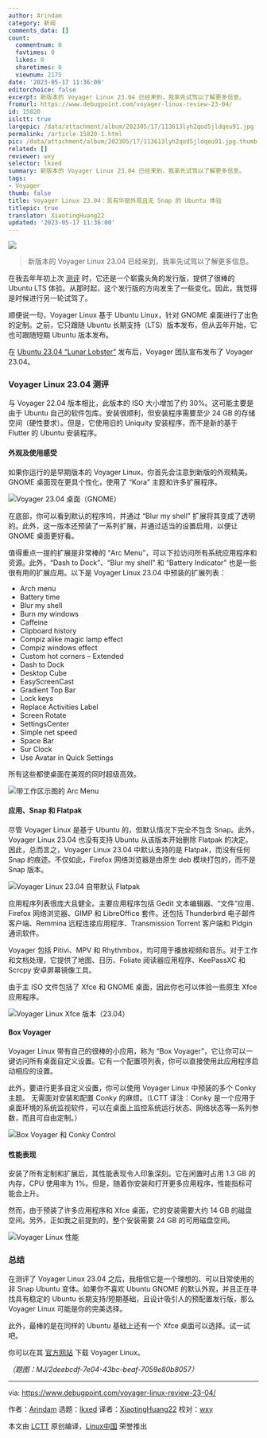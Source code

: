 ```yaml
---
author: Arindam
category: 新闻
comments_data: []
count:
  commentnum: 0
  favtimes: 0
  likes: 0
  sharetimes: 0
  viewnum: 2175
date: '2023-05-17 11:36:00'
editorchoice: false
excerpt: 新版本的 Voyager Linux 23.04 已经来到，我率先试驾以了解更多信息。
fromurl: https://www.debugpoint.com/voyager-linux-review-23-04/
id: 15820
islctt: true
largepic: /data/attachment/album/202305/17/113613lyh2qod5jldqeu91.jpg
permalink: /article-15820-1.html
pic: /data/attachment/album/202305/17/113613lyh2qod5jldqeu91.jpg.thumb.jpg
related: []
reviewer: wxy
selector: lkxed
summary: 新版本的 Voyager Linux 23.04 已经来到，我率先试驾以了解更多信息。
tags:
- Voyager
thumb: false
title: Voyager Linux 23.04：具有华丽外观且无 Snap 的 Ubuntu 体验
titlepic: true
translator: XiaotingHuang22
updated: '2023-05-17 11:36:00'
---
```


![](/data/attachment/album/202305/17/113613lyh2qod5jldqeu91.jpg)



> 
> 新版本的 Voyager Linux 23.04 已经来到，我率先试驾以了解更多信息。
> 
> 
> 


在我去年年初上次 [测评](https://www.debugpoint.com/voyager-live-linux-review-2022/) 时，它还是一个崭露头角的发行版，提供了很棒的 Ubuntu LTS 体验。从那时起，这个发行版的方向发生了一些变化。因此，我觉得是时候进行另一轮试驾了。


顺便说一句，Voyager Linux 基于 Ubuntu Linux，针对 GNOME 桌面进行了出色的定制。之前，它只跟随 Ubuntu 长期支持（LTS）版本发布，但从去年开始，它也可跟随短期 Ubuntu 版本发布。


在 [Ubuntu 23.04 “Lunar Lobster”](https://www.debugpoint.com/ubuntu-23-04-features/) 发布后，Voyager 团队宣布发布了 Voyager 23.04。


### Voyager Linux 23.04 测评


与 Voyager 22.04 版本相比，此版本的 ISO 大小增加了约 30%。这可能主要是由于 Ubuntu 自己的软件包库。安装很顺利，但安装程序需要至少 24 GB 的存储空间（硬性要求）。但是，它使用旧的 Uniquity 安装程序，而不是新的基于 Flutter 的 Ubuntu 安装程序。


#### 外观及使用感受


如果你运行的是早期版本的 Voyager Linux，你首先会注意到新版的外观精美。GNOME 桌面现在更具个性化，使用了 “Kora” 主题和许多扩展程序。


![Voyager 23.04 桌面（GNOME）](/data/attachment/album/202305/17/113803ku3f0tq10afxfafw.jpg)


在底部，你可以看到默认的程序坞，并通过 “Blur my shell” 扩展将其变成了透明的。此外，这一版本还预装了一系列扩展，并通过适当的设置启用，以便让 GNOME 桌面更好看。


值得重点一提的扩展是非常棒的 “Arc Menu”，可以下拉访问所有系统应用程序和资源。此外，“Dash to Dock”、“Blur my shell” 和 “Battery Indicator” 也是一些很有用的扩展应用。以下是 Voyager Linux 23.04 中预装的扩展列表：


* Arch menu
* Battery time
* Blur my shell
* Burn my windows
* Caffeine
* Clipboard history
* Compiz alike magic lamp effect
* Compiz windows effect
* Custom hot corners – Extended
* Dash to Dock
* Desktop Cube
* EasyScreenCast
* Gradient Top Bar
* Lock keys
* Replace Activities Label
* Screen Rotate
* SettingsCenter
* Simple net speed
* Space Bar
* Sur Clock
* Use Avatar in Quick Settings


所有这些都使桌面在美观的同时超级高效。


![带工作区示图的 Arc Menu](/data/attachment/album/202305/17/113816wrzh4w4iezes1aq1.jpg)


#### 应用、Snap 和 Flatpak


尽管 Voyager Linux 是基于 Ubuntu 的，但默认情况下完全不包含 Snap。此外，Voyager Linux 23.04 也没有支持 Ubuntu 从该版本开始删除 Flatpak 的决定。因此，总而言之，Voyager Linux 23.04 中默认支持的是 Flatpak，而没有任何 Snap 的痕迹。不仅如此，Firefox 网络浏览器是由原生 deb 模块打包的，而不是 Snap 版本。


![Voyager Linux 23.04 自带默认 Flatpak](/data/attachment/album/202305/17/113826ifkhprfk7p73p3rp.jpg)


应用程序列表很庞大且健全。主要应用程序包括 Gedit 文本编辑器、“文件”应用、Firefox 网络浏览器、GIMP 和 LibreOffice 套件。还包括 Thunderbird 电子邮件客户端、Remmina 远程连接应用程序、Transmission Torrent 客户端和 Pidgin 通讯软件。


Voyager 包括 Pitivi、MPV 和 Rhythmbox，均可用于播放视频和音乐。对于工作和文档处理，它提供了地图、日历、Foliate 阅读器应用程序、KeePassXC 和 Scrcpy 安卓屏幕镜像工具。


由于主 ISO 文件包括了 Xfce 和 GNOME 桌面，因此你也可以体验一些原生 Xfce 应用程序。


![Voyager Linux Xfce 版本（23.04）](/data/attachment/album/202305/17/113836k4v4ek4xx8eve1gp.jpg)


#### Box Voyager


Voyager Linux 带有自己的很棒的小应用，称为 “Box Voyager”，它让你可以一键访问所有桌面自定义设置。它有一个配置项列表，你可以直接使用此应用程序启动相应的设置。


此外，要进行更多自定义设置，你可以使用 Voyager Linux 中预装的多个 Conky 主题。 无需面对安装和配置 Conky 的麻烦。（LCTT 译注：Conky 是一个应用于桌面环境的系统监视软件，可以在桌面上监控系统运行状态、网络状态等一系列参数，而且可自由定制。）


![Box Voyager 和 Conky Control](/data/attachment/album/202305/17/113845ym1uy5n0d1ezlj1y.jpg)


#### 性能表现


安装了所有定制和扩展后，其性能表现令人印象深刻。它在闲置时占用 1.3 GB 的内存，CPU 使用率为 1%。但是，随着你安装和打开更多应用程序，性能指标可能会上升。


然而，由于预装了许多应用程序和 Xfce 桌面，它的安装需要大约 14 GB 的磁盘空间。另外，正如我之前提到的，整个安装需要 24 GB 的可用磁盘空间。


![Voyager Linux 性能](/data/attachment/album/202305/17/113852cz88qeknbghnm8nn.jpg)


### 总结


在测评了 Voyager Linux 23.04 之后，我相信它是一个理想的、可以日常使用的非 Snap Ubuntu 变体。如果你不喜欢 Ubuntu GNOME 的默认外观，并且正在寻找具有稳定的 Ubuntu 长期支持/短期基础，且设计吸引人的预配置发行版，那么 Voyager Linux 可能是你的完美选择。


此外，最棒的是在同样的 Ubuntu 基础上还有一个 Xfce 桌面可以选择。试一试吧。


你可以在其 [官方网站](https://voyagerlive.org/) 下载 Voyager Linux。


*（题图：MJ/2deebcdf-7e04-43bc-beaf-7059e80b8057）*




---


via: <https://www.debugpoint.com/voyager-linux-review-23-04/>


作者：[Arindam](https://www.debugpoint.com/author/admin1/) 选题：[lkxed](https://github.com/lkxed/) 译者：[XiaotingHuang22](https://github.com/XiaotingHuang22) 校对：[wxy](https://github.com/wxy)


本文由 [LCTT](https://github.com/LCTT/TranslateProject) 原创编译，[Linux中国](https://linux.cn/) 荣誉推出